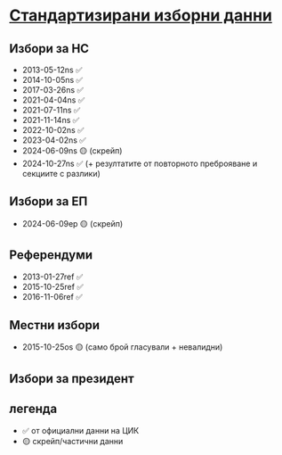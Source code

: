 # [Стандартизирани изборни данни](./data/standardized)

## Избори за НС 
* 2013-05-12ns ✅
* 2014-10-05ns ✅
* 2017-03-26ns ✅
* 2021-04-04ns ✅
* 2021-07-11ns ✅
* 2021-11-14ns ✅
* 2022-10-02ns ✅
* 2023-04-02ns ✅
* 2024-06-09ns 🟡 (скрейп)
* 2024-10-27ns ✅ (+ резултатите от повторното преброяване и секциите с разлики)

## Избори за ЕП
* 2024-06-09ep 🟡 (скрейп)

## Референдуми 
* 2013-01-27ref ✅
* 2015-10-25ref ✅
* 2016-11-06ref ✅

## Местни избори 
* 2015-10-25os 🟡 (само брой гласували + невалидни)

## Избори за президент 

## легенда 
* ✅ от официални данни на ЦИК 
* 🟡 скрейп/частични данни
